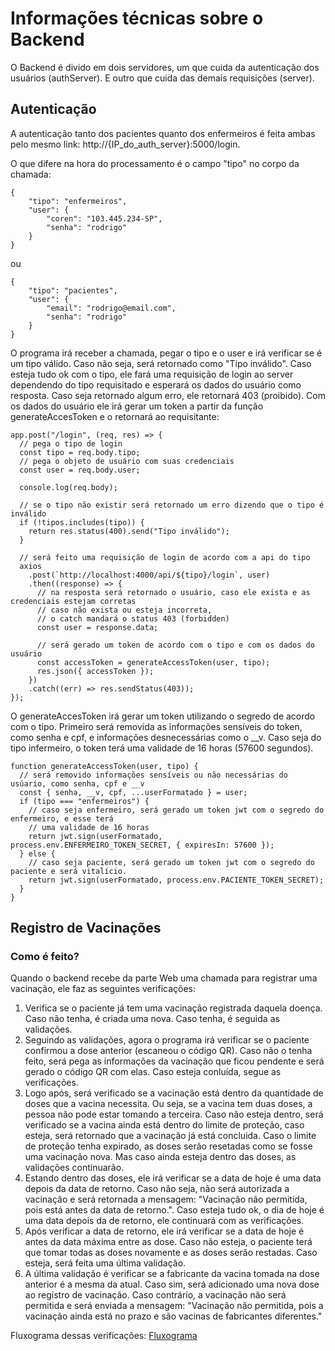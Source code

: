 # Informações técnicas sobre o Backend

O Backend é divido em dois servidores, um que cuida da autenticação dos usuários (authServer). E outro que cuida das demais requisições (server).

## Autenticação

A autenticação tanto dos pacientes quanto dos enfermeiros é feita ambas pelo mesmo link: http://{IP_do_auth_server}:5000/login.

O que difere na hora do processamento é o campo "tipo" no corpo da chamada:
```
{
    "tipo": "enfermeiros",
    "user": {
        "coren": "103.445.234-SP",
        "senha": "rodrigo"
    }
}
```
ou
```
{
    "tipo": "pacientes",
    "user": {
        "email": "rodrigo@email.com",
        "senha": "rodrigo"
    }
}
```

O programa irá receber a chamada, pegar o tipo e o user e irá verificar se é um tipo válido. Caso não seja, será retornado como "Tipo inválido". Caso esteja tudo ok com o tipo, ele fará uma requisição de login ao server dependendo do tipo requisitado e esperará os dados do usuário como resposta. Caso seja retornado algum erro, ele retornará 403 (proibido).
Com os dados do usuário ele irá gerar um token a partir da função generateAccesToken e o retornará ao requisitante:

```
app.post("/login", (req, res) => {
  // pega o tipo de login
  const tipo = req.body.tipo;
  // pega o objeto de usuário com suas credenciais
  const user = req.body.user;

  console.log(req.body);

  // se o tipo não existir será retornado um erro dizendo que o tipo é inválido
  if (!tipos.includes(tipo)) {
    return res.status(400).send("Tipo inválido");
  }

  // será feito uma requisição de login de acordo com a api do tipo
  axios
    .post(`http://localhost:4000/api/${tipo}/login`, user)
    .then((response) => {
      // na resposta será retornado o usuário, caso ele exista e as credenciais estejam corretas
      // caso não exista ou esteja incorreta,
      // o catch mandará o status 403 (forbidden)
      const user = response.data;

      // será gerado um token de acordo com o tipo e com os dados do usuário
      const accessToken = generateAccessToken(user, tipo);
      res.json({ accessToken });
    })
    .catch((err) => res.sendStatus(403));
});
```

O generateAccesToken irá gerar um token utilizando o segredo de acordo com o tipo. Primeiro será removida as informações sensíveis do token, como senha e cpf, e informações desnecessárias como o __v. Caso seja do tipo infermeiro, o token terá uma validade de 16 horas (57600 segundos).
```
function generateAccessToken(user, tipo) {
  // será removido informações sensíveis ou não necessárias do usúario, como senha, cpf e __v
  const { senha, __v, cpf, ...userFormatado } = user;
  if (tipo === "enfermeiros") {
    // caso seja enfermeiro, será gerado um token jwt com o segredo do enfermeiro, e esse terá
    // uma validade de 16 horas
    return jwt.sign(userFormatado, process.env.ENFERMEIRO_TOKEN_SECRET, { expiresIn: 57600 });
  } else {
    // caso seja paciente, será gerado um token jwt com o segredo do paciente e será vitalício.
    return jwt.sign(userFormatado, process.env.PACIENTE_TOKEN_SECRET);
  }
}
```

## Registro de Vacinações
### Como é feito?

Quando o backend recebe da parte Web uma chamada para registrar uma vacinação, ele faz as seguintes verificações:
1. Verifica se o paciente já tem uma vacinação registrada daquela doença. Caso não tenha, é criada uma nova. Caso tenha, é seguida as validações.
2. Seguindo as validações, agora o programa irá verificar se o paciente confirmou a dose anterior (escaneou o código QR). Caso não o tenha feito, será pega as informações da vacinação que ficou pendente e será gerado o código QR com elas. Caso esteja conluída, segue as verificações.
3. Logo após, será verificado se a vacinação está dentro da quantidade de doses que a vacina necessita. Ou seja, se a vacina tem duas doses, a pessoa não pode estar tomando a terceira. Caso não esteja dentro, será verificado se a vacina ainda está dentro do limite de proteção, caso esteja, será retornado que a vacinação já está concluida. Caso o limite de proteção tenha expirado, as doses serão resetadas como se fosse uma vacinação nova. Mas caso ainda esteja dentro das doses, as validações continuarão.
4. Estando dentro das doses, ele irá verificar se a data de hoje é uma data depois da data de retorno. Caso não seja, não será autorizada a vacinação e será retornada a mensagem: "Vacinação não permitida, pois está antes da data de retorno.". Caso esteja tudo ok, o dia de hoje é uma data depois da de retorno, ele continuará com as verificações.
5. Após verificar a data de retorno, ele irá verificar se a data de hoje é antes da data máxima entre as dose. Caso não esteja, o paciente terá que tomar todas as doses novamente e as doses serão restadas. Caso esteja, será feita uma última validação.
6. A última validação é verificar se a fabricante da vacina tomada na dose anterior é a mesma da atual. Caso sim, será adicionado uma nova dose ao registro de vacinação. Caso contrário, a vacinação não será permitida e será enviada a mensagem: "Vacinação não permitida, pois a vacinação ainda está no prazo e são vacinas de fabricantes diferentes."

Fluxograma dessas verificações: [Fluxograma](https://lucid.app/lucidchart/invitations/accept/inv_3815cc42-f3ef-4a60-931c-4158ad847dc6?viewport_loc=554%2C1373%2C2994%2C1574%2C0_0)